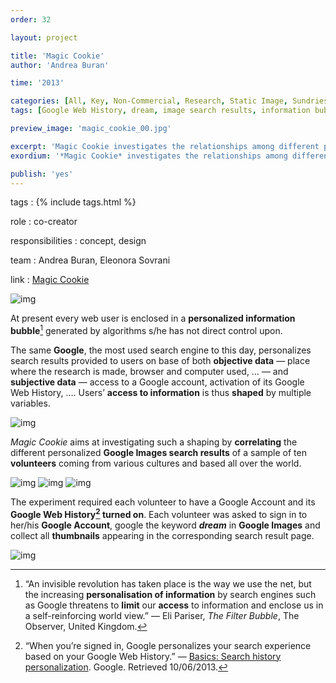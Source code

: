 ```yaml
---
order: 32

layout: project

title: 'Magic Cookie'
author: 'Andrea Buran'

time: '2013'

categories: [All, Key, Non-Commercial, Research, Static Image, Sundries]
tags: [Google Web History, dream, image search results, information bubble, installation]

preview_image: 'magic_cookie_00.jpg'

excerpt: 'Magic Cookie investigates the relationships among different personalized Google search results of a sample of ten volunteers coming from various cultures and based all over the world.'
exordium: '*Magic Cookie* investigates the relationships among different personalized Google search results of a sample of ten volunteers coming from various cultures and based all over the world.'

publish: 'yes'
---
```


tags
: {% include tags.html %}

role
: co-creator

responsibilities
: concept, design

team
: Andrea Buran, Eleonora Sovrani

link
: [Magic Cookie](http://www.andreaburan.com/magic-cookie/)

![img](329)

At present every web user is enclosed in a **personalized information bubble**[^bubble] generated by algorithms s/he has not direct control upon.

The same **Google**, the most used search engine to this day, personalizes search results provided to users on base of both **objective data** — place where the research is made, browser and computer used, … — and **subjective data** — access to a Google account, activation of its Google Web History, …. Users’ **access to information** is thus **shaped** by multiple variables.

![img](331)

*Magic Cookie* aims at investigating such a shaping by **correlating** the different personalized **Google Images search results** of a sample of ten **volunteers** coming from various cultures and based all over the world.

![img](332)
![img](333)
![img](334)

The experiment required each volunteer to have a Google Account and its **Google Web History[^personalization] turned on**. Each volunteer was asked to sign in to her/his **Google Account**, google the keyword ***dream*** in **Google Images** and collect all **thumbnails** appearing in the corresponding search result page.

![img](335)

[^bubble]: “An invisible revolution has taken place is the way we use the net, but the increasing **personalisation of information** by search engines such as Google threatens to **limit** our **access** to information and enclose us in a self-reinforcing world view.” — Eli Pariser, *The Filter Bubble*, The Observer, United Kingdom.

[^personalization]: “When you’re signed in, Google personalizes your search experience based on your Google Web History.” — [Basics: Search history personalization](https://support.google.com/accounts/answer/54041 "Basics: Search history personalization"). Google. Retrieved 10/06/2013.